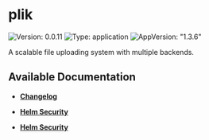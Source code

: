# plik

![Version: 0.0.11](https://img.shields.io/badge/Version-0.0.11-informational?style=flat-square) ![Type: application](https://img.shields.io/badge/Type-application-informational?style=flat-square) ![AppVersion: "1.3.6"](https://img.shields.io/badge/AppVersion-"1.3.6"-informational?style=flat-square)

A scalable file uploading system with multiple backends.

## Available Documentation

- [**Changelog**](CHANGELOG)

- [**Helm Security**](container-security)

- [**Helm Security**](helm-security)

